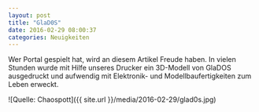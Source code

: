 ```yaml
---
layout: post
title: "GlaD0S"
date: 2016-02-29 08:00:37
categories: Neuigkeiten
---
```

Wer Portal gespielt hat, wird an diesem Artikel Freude haben. In vielen Stunden wurde mit Hilfe unseres Drucker ein 3D-Modell von GlaDOS ausgedruckt und aufwendig mit Elektronik- und Modellbaufertigkeiten zum Leben erweckt.

![Quelle: Chaospott]({{ site.url }}/media/2016-02-29/glad0s.jpg)
